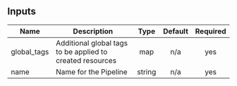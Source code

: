 ## Inputs

| Name | Description | Type | Default | Required |
|------|-------------|:----:|:-----:|:-----:|
| global\_tags | Additional global tags to be applied to created resources | map | n/a | yes |
| name | Name for the Pipeline | string | n/a | yes |

